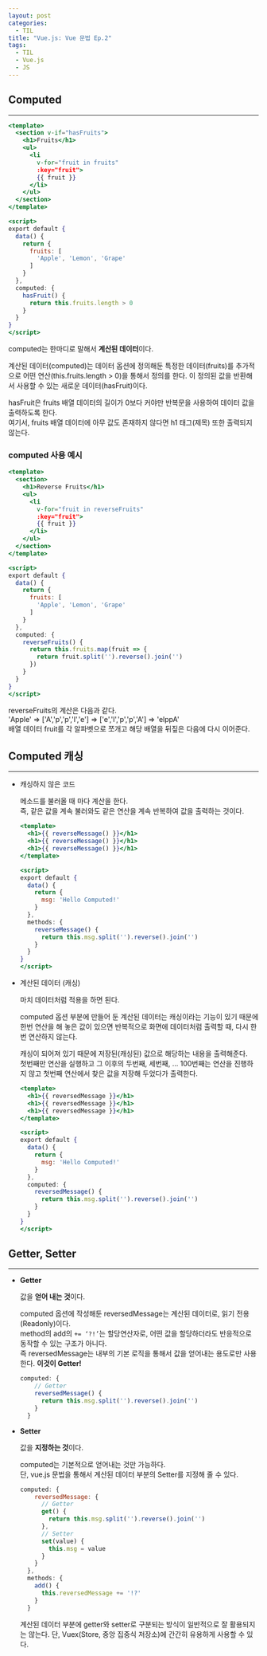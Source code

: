 ```yaml
---
layout: post
categories:
  - TIL
title: "Vue.js: Vue 문법 Ep.2"
tags:
  - TIL
  - Vue.js
  - JS
---
```


## __Computed__
---

```jsx
<template>
  <section v-if="hasFruits">
    <h1>Fruits</h1>
    <ul>
      <li
        v-for="fruit in fruits"
        :key="fruit">
        {{ fruit }}
      </li>
    </ul>
  </section>
</template>

<script>
export default {
  data() {
    return {
      fruits: [
        'Apple', 'Lemon', 'Grape'
      ]
    }
  },
  computed: {
    hasFruit() {
      return this.fruits.length > 0
    }
  }
}
</script>
```

computed는 한마디로 말해서 **계산된 데이터**이다.

계산된 데이터(computed)는 데이터 옵션에 정의해둔 특정한 데이터(fruits)를 추가적으로 어떤 연산(this.fruits.length > 0)을 통해서 정의를 한다. 이 정의된 값을 반환해서 사용할 수 있는 새로운 데이터(hasFruit)이다.

hasFruit은 fruits 배열 데이터의 길이가 0보다 커야만 반복문을 사용하여 데이터 값을 출력하도록 한다.  
여기서, fruits 배열 데이터에 아무 값도 존재하지 않다면 h1 태그(제목) 또한 출력되지 않는다.

### __computed 사용 예시__

```jsx
<template>
  <section>
    <h1>Reverse Fruits</h1>
    <ul>
      <li
        v-for="fruit in reverseFruits"
        :key="fruit">
        {{ fruit }}
      </li>
    </ul>
  </section>
</template>

<script>
export default {
  data() {
    return {
      fruits: [
        'Apple', 'Lemon', 'Grape'
      ]
    }
  },
  computed: {
    reverseFruits() {
      return this.fruits.map(fruit => {
        return fruit.split('').reverse().join('')
      })
    }
  }
}
</script>
```

reverseFruits의 계산은 다음과 같다.  
'Apple' ⇒ ['A','p','p','l','e'] ⇒ ['e','l','p','p','A'] ⇒ 'elppA'  
배열 데이터 fruit를 각 알파벳으로 쪼개고 해당 배열을 뒤짚은 다음에 다시 이어준다.

## __Computed 캐싱__
---

- 캐싱하지 않은 코드
  
  메소드를 불러올 때 마다 계산을 한다.  
  즉, 같은 값을 계속 불러와도 같은 연산을 계속 반복하여 값을 출력하는 것이다.
  
  ```jsx
  <template>
    <h1>{{ reverseMessage() }}</h1>
    <h1>{{ reverseMessage() }}</h1>
    <h1>{{ reverseMessage() }}</h1>
  </template>
  
  <script>
  export default {
    data() {
      return {
        msg: 'Hello Computed!'
      }
    },
    methods: {
      reverseMessage() {
        return this.msg.split('').reverse().join('') 
      }
    }
  }
  </script>
  ```
    
- 계산된 데이터 (캐싱)
  
  마치 데이터처럼 적용을 하면 된다.
  
  computed 옵션 부분에 만들어 둔 계산된 데이터는 캐싱이라는 기능이 있기 때문에 한번 연산을 해 놓은 값이 있으면 반복적으로 화면에 데이터처럼 출력할 때, 다시 한번 연산하지 않는다.
  
  캐싱이 되어져 있기 때문에 저장된(캐싱된) 값으로 해당하는 내용을 출력해준다.  
  첫번째만 연산을 실행하고 그 이후의 두번째, 세번째, … 100번째는 연산을 진행하지 않고 첫번째 연산에서 찾은 값을 저장해 두었다가 출력한다.
  
  ```jsx
  <template>
    <h1>{{ reversedMessage }}</h1>
    <h1>{{ reversedMessage }}</h1>
    <h1>{{ reversedMessage }}</h1>
  </template>
  
  <script>
  export default {
    data() {
      return {
        msg: 'Hello Computed!'
      }
    },
    computed: {
      reversedMessage() {
        return this.msg.split('').reverse().join('') 
      }
    }
  }
  </script>
  ```

## __Getter, Setter__
---

- __Getter__
  
  값을 **얻어 내는 것**이다.
  
  computed 옵션에 작성해둔 reversedMessage는 계산된 데이터로,  읽기 전용(Readonly)이다.   
  method의 add의 `+= ‘?!’`는 할당연산자로, 어떤 값을 할당하더라도 반응적으로 동작할 수 있는 구조가 아니다.   
  즉 reversedMessage는 내부의 기본 로직을 통해서 값을 얻어내는 용도로만 사용한다. **이것이 Getter!**
  
  ```jsx
  computed: {
      // Getter 
      reversedMessage() {
        return this.msg.split('').reverse().join('') 
      }
    }
  ```
  
- __Setter__
  
  값을 **지정하는 것**이다.
  
  computed는 기본적으로 얻어내는 것만 가능하다.  
  단, vue.js 문법을 통해서 계산된 데이터 부분의 Setter를 지정해 줄 수 있다.
  
  ```jsx
  computed: {
      reversedMessage: {
        // Getter
        get() {
          return this.msg.split('').reverse().join('') 
        },
        // Setter
        set(value) {
          this.msg = value
        }
      }
    },
    methods: {
      add() {
        this.reversedMessage += '!?'
      }
    }
  ```
  
  계산된 데이터 부분에 getter와 setter로 구분되는 방식이 일반적으로 잘 활용되지는 않는다. 단, Vuex(Store, 중앙 집중식 저장소)에 간간히 유용하게 사용할 수 있다.